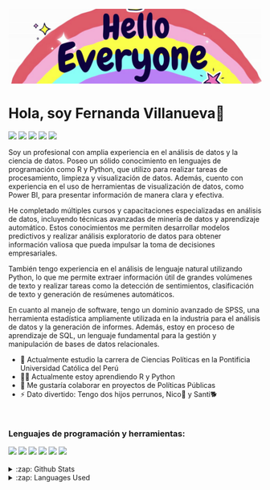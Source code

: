 <p>
  <img src="https://raw.githubusercontent.com/Vivekagent47/Vivekagent47/master/hello.svg">
</p>

# Hola, soy Fernanda Villanueva👋

[<img src="https://img.shields.io/badge/twitter-%231DA1F2.svg?&style=for-the-badge&logo=twitter&logoColor=white">](https://twitter.com/itsVivEKagent)
[<img src="https://img.shields.io/badge/linkedin-%230077B5.svg?&style=for-the-badge&logo=linkedin&logoColor=white">](https://www.linkedin.com/in/vivek-chauhan-769028174/)
[<img src="https://img.shields.io/badge/instagram-%23E4405F.svg?&style=for-the-badge&logo=instagram&logoColor=white">](https://www.instagram.com/vivek.agent47/)
[<img src="https://img.shields.io/badge/facebook-%231877F2.svg?&style=for-the-badge&logo=facebook&logoColor=white">](https://www.facebook.com/vivek.chauhan.942145)
[<img src="https://img.shields.io/badge/Portfolio-%23000000.svg?&style=for-the-badge">](https://vivekagent47.github.io/)
<!-- **Vivekagent47/Vivekagent47** is a ✨ _special_ ✨ repository because its `README.md` (this file) appears on your GitHub profile. -->
Soy un profesional con amplia experiencia en el análisis de datos y la ciencia de datos. Poseo un sólido conocimiento en lenguajes de programación como R y Python, que utilizo para realizar tareas de procesamiento, limpieza y visualización de datos. Además, cuento con experiencia en el uso de herramientas de visualización de datos, como Power BI, para presentar información de manera clara y efectiva.

He completado múltiples cursos y capacitaciones especializadas en análisis de datos, incluyendo técnicas avanzadas de minería de datos y aprendizaje automático. Estos conocimientos me permiten desarrollar modelos predictivos y realizar análisis exploratorio de datos para obtener información valiosa que pueda impulsar la toma de decisiones empresariales.

También tengo experiencia en el análisis de lenguaje natural utilizando Python, lo que me permite extraer información útil de grandes volúmenes de texto y realizar tareas como la detección de sentimientos, clasificación de texto y generación de resúmenes automáticos.

En cuanto al manejo de software, tengo un dominio avanzado de SPSS, una herramienta estadística ampliamente utilizada en la industria para el análisis de datos y la generación de informes. Además, estoy en proceso de aprendizaje de SQL, un lenguaje fundamental para la gestión y manipulación de bases de datos relacionales.



- :school: Actualmente estudio la carrera de Ciencias Políticas en la Pontificia Universidad Católica del Perú
- 👨‍💻 Actualmente estoy aprendiendo R y Python
- 👯 Me gustaría colaborar en proyectos de Políticas Públicas 
- ⚡ Dato divertido: Tengo dos hijos perrunos, Nico🐶 y Santi🐕
<br/>

### Lenguajes de programación y herramientas:
<div display="flex">
  <img src="https://img.shields.io/badge/html5%20-%23E34F26.svg?&style=for-the-badge&logo=html5&logoColor=white">
  <img src="https://img.shields.io/badge/css3%20-%231572B6.svg?&style=for-the-badge&logo=css3&logoColor=white">
  <img src="https://img.shields.io/badge/python%20-%2314354C.svg?&style=for-the-badge&logo=python&logoColor=white">
  <img src="https://img.shields.io/badge/c%20-%2300599C.svg?&style=for-the-badge&logo=c&logoColor=white">
  <img src="https://img.shields.io/badge/github%20-%23121011.svg?&style=for-the-badge&logo=github&logoColor=white"/>
  <img src="https://img.shields.io/badge/markdown-%23000000.svg?&style=for-the-badge&logo=markdown&logoColor=white" />
</div>
<br/>


<details>
  <summary>:zap: Github Stats</summary>
  <img src="https://github-readme-stats.vercel.app/api?username=fernandaVR1&&show_icons=true&title_color=222222&icon_color=03A87C&text_color=333333&bg_color=ffffff">
</details>

<details>
  <summary>:zap: Languages Used</summary>
  <img src="https://github-readme-stats.vercel.app/api/top-langs/?username=fernandaVR1&layout=compact&bg_color=ffffff&text_color=333333">
</details>
